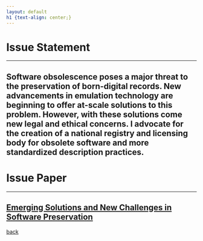 ```yaml
---
layout: default
h1 {text-align: center;}
---
```




# Issue Statement
*** 


## Software obsolescence poses a major threat to the preservation of born-digital records. New advancements in emulation technology are beginning to offer at-scale solutions to this problem.  However, with these solutions come new legal and ethical concerns. I advocate for the creation of a national registry and licensing body for obsolete software and more standardized description practices. 





# Issue Paper
***
## [Emerging Solutions and New Challenges in Software Preservation](./assets/IssuePaper.pdf)
[back](./)
